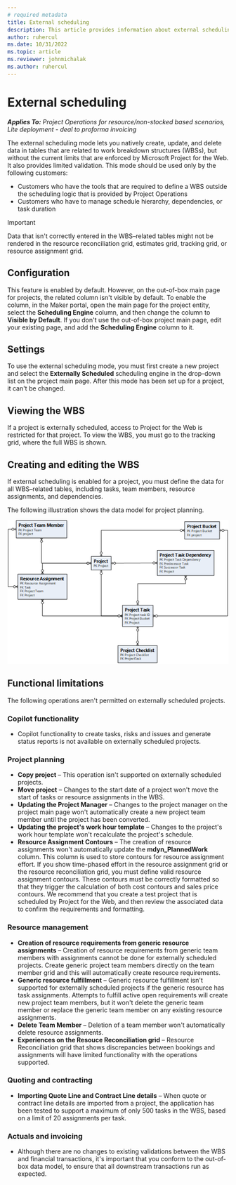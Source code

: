 ```yaml
---
# required metadata
title: External scheduling
description: This article provides information about external scheduling. 
author: ruhercul
ms.date: 10/31/2022
ms.topic: article
ms.reviewer: johnmichalak
ms.author: ruhercul
---
```


# External scheduling

_**Applies To:** Project Operations for resource/non-stocked based scenarios, Lite deployment - deal to proforma invoicing_

The external scheduling mode lets you natively create, update, and delete data in tables that are related to work breakdown structures (WBSs), but without the current limits that are enforced by Microsoft Project for the Web. It also provides limited validation. This mode should be used only by the following customers:

- Customers who have the tools that are required to define a WBS outside the scheduling logic that is provided by Project Operations
- Customers who have to manage schedule hierarchy, dependencies, or task duration

> [!IMPORTANT]
> Data that isn't correctly entered in the WBS–related tables might not be rendered in the resource reconciliation grid, estimates grid, tracking grid, or resource assignment grid.

## Configuration

This feature is enabled by default. However, on the out-of-box main page for projects, the related column isn't visible by default. To enable the column, in the Maker portal, open the main page for the project entity, select the **Scheduling Engine** column, and then change the column to **Visible by Default**. If you don't use the out-of-box project main page, edit your existing page, and add the **Scheduling Engine** column to it.

## Settings

To use the external scheduling mode, you must first create a new project and select the **Externally Scheduled** scheduling engine in the drop-down list on the project main page. After this mode has been set up for a project, it can't be changed.

## Viewing the WBS

If a project is externally scheduled, access to Project for the Web is restricted for that project. To view the WBS, you must go to the tracking grid, where the full WBS is shown.

## Creating and editing the WBS

If external scheduling is enabled for a project, you must define the data for all WBS–related tables, including tasks, team members, resource assignments, and dependencies.

The following illustration shows the data model for project planning.

![Project planning data model.](media/projectplanningdatamodel.png)

## Functional limitations

The following operations aren't permitted on externally scheduled projects.

### Copilot functionality
- Copilot functionality to create tasks, risks and issues and generate status reports is not available on externally scheduled projects. 

### Project planning

- **Copy project** – This operation isn't supported on externally scheduled projects.
- **Move project** – Changes to the start date of a project won't move the start of tasks or resource assignments in the WBS.
- **Updating the Project Manager** – Changes to the project manager on the project main page won't automatically create a new project team member until the project has been converted.
- **Updating the project's work hour template** – Changes to the project's work hour template won't recalculate the project's schedule.
- **Resource Assignment Contours** – The creation of resource assignments won't automatically update the **mdyn\_PlannedWork** column. This column is used to store contours for resource assignment effort. If you show time-phased effort in the resource assignment grid or the resource reconciliation grid, you must define valid resource assignment contours. These contours must be correctly formatted so that they trigger the calculation of both cost contours and sales price contours. We recommend that you create a test project that is scheduled by Project for the Web, and then review the associated data to confirm the requirements and formatting.

### Resource management
- **Creation of resource requirements from generic resource assignments** – Creation of resource requirements from generic team members with assignments cannot be done for externally scheduled projects. Create generic project team members directly on the team member grid and this will automatically create resource requirements. 
- **Generic resource fulfillment** – Generic resource fulfillment isn't supported for externally scheduled projects if the generic resource has task assignments. Attempts to fulfill active open requirements will create new project team members, but it won't delete the generic team member or replace the generic team member on any existing resource assignments.
- **Delete Team Member** – Deletion of a team member won't automatically delete resource assignments.
- **Experiences on the Resouce Reconciliation grid** – Resource Reconciliation grid that shows discrepancies between bookings and assignments will have limited functionality with the operations supported.

### Quoting and contracting

- **Importing Quote Line and Contract Line details** – When quote or contract line details are imported from a project, the application has been tested to support a maximum of only 500 tasks in the WBS, based on a limit of 20 assignments per task.

### Actuals and invoicing

- Although there are no changes to existing validations between the WBS and financial transactions, it's important that you conform to the out-of-box data model, to ensure that all downstream transactions run as expected.
